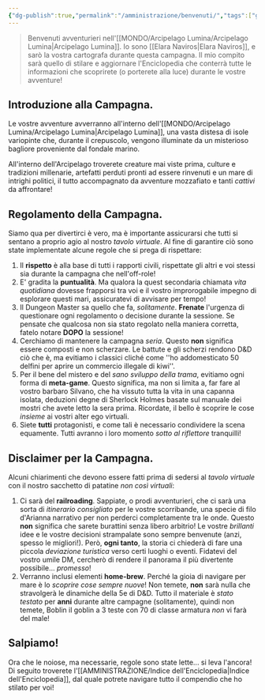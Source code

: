 ```yaml
---
{"dg-publish":true,"permalink":"/amministrazione/benvenuti/","tags":["gardenEntry"]}
---
```



> Benvenuti avventurieri nell'[[MONDO/Arcipelago Lumina/Arcipelago Lumina\|Arcipelago Lumina]]. Io sono [[Elara Naviros\|Elara Naviros]], e sarò la vostra cartografa durante questa campagna. Il mio compito sarà quello di stilare e aggiornare l'Enciclopedia che conterrà tutte le informazioni che scoprirete (o porterete alla luce) durante le vostre avventure! 

## Introduzione alla Campagna.

Le vostre avventure avverranno all'interno dell'[[MONDO/Arcipelago Lumina/Arcipelago Lumina\|Arcipelago Lumina]], una vasta distesa di isole variopinte che, durante il crepuscolo, vengono illuminate da un misterioso bagliore proveniente dal fondale marino. 

All'interno dell'Arcipelago troverete creature mai viste prima, culture e tradizioni millenarie, artefatti perduti pronti ad essere rinvenuti e un mare di intrighi politici, il tutto accompagnato da avventure mozzafiato e tanti *cattivi* da affrontare! 

## Regolamento della Campagna.

Siamo qua per divertirci è vero, ma è importante assicurarsi che tutti si sentano a proprio agio al nostro *tavolo virtuale*. Al fine di garantire ciò sono state implementate alcune regole che si prega di rispettare:

1. Il **rispetto** è alla base di tutti i rapporti civili, rispettate gli altri e voi stessi sia durante la campagna che nell'off-role! 
2. E' gradita la **puntualità**. Ma qualora la quest secondaria chiamata *vita quotidiana* dovesse frapporsi tra voi e il vostro improrogabile impegno di esplorare questi mari, assicuratevi di avvisare per tempo! 
3. Il Dungeon Master sa quello che fa, *solitamente*. **Frenate** l'urgenza di questionare ogni regolamento o decisione durante la sessione. Se pensate che qualcosa non sia stato regolato nella maniera corretta, fatelo notare **DOPO** la sessione! 
4. Cerchiamo di mantenere la campagna *seria*. Questo **non** significa essere composti e non scherzare. Le battute e gli scherzi rendono D&D ciò che è, ma evitiamo i classici cliché come ''ho addomesticato 50 delfini per aprire un commercio illegale di kiwi''. 
5. Per il bene del mistero e del *sano sviluppo della trama*, evitiamo ogni forma di **meta-game**. Questo significa, ma non si limita a, far fare al vostro barbaro Silvano, che ha vissuto tutta la vita in una capanna isolata, deduzioni degne di Sherlock Holmes basate sul manuale dei mostri che avete letto la sera prima. Ricordate, il bello è scoprire le cose _insieme_ ai vostri alter ego virtuali.
6. Siete **tutti** protagonisti, e come tali è necessario condividere la scena equamente. Tutti avranno i loro momento *sotto al riflettore* tranquilli!

## Disclaimer per la Campagna.

Alcuni chiarimenti che devono essere fatti prima di sedersi al *tavolo virtuale* con il nostro sacchetto di patatine *non così virtuali*: 

1. Ci sarà del **railroading**. Sappiate, o prodi avventurieri, che ci sarà una sorta di *itinerario consigliato* per le vostre scorribande, una specie di filo d'Arianna narrativo per non perderci completamente tra le onde. Questo **non** significa che sarete burattini senza libero arbitrio! Le vostre *brillanti* idee e le vostre decisioni strampalate sono sempre benvenute (anzi, spesso le migliori!). Però, **ogni tanto**, la storia ci chiederà di fare una piccola *deviazione turistica* verso certi luoghi o eventi. Fidatevi del vostro umile DM, cercherò di rendere il panorama il più divertente possibile... *promesso*!
2. Verranno inclusi elementi **home-brew**. Perché la gioia di navigare per mare è lo *scoprire cose sempre nuove*! Non temete, **non** sarà nulla che stravolgerà le dinamiche della 5e di D&D. Tutto il materiale è *stato testato* per **anni** durante altre campagne (solitamente), quindi non temete, Boblin il goblin a 3 teste con 70 di classe armatura *non* vi farà del male! 
## Salpiamo!

Ora che le noiose, ma necessarie, regole sono state lette... si leva l'ancora!
Di seguito troverete l'[[AMMINISTRAZIONE/Indice dell'Enciclopedia\|Indice dell'Enciclopedia]], dal quale potrete navigare tutto il compendio che ho stilato per voi! 
